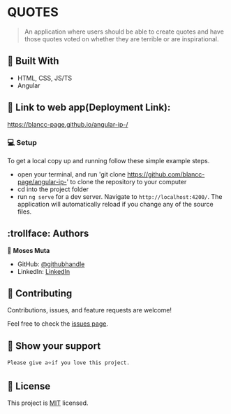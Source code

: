 # QUOTES

> An application where users should be able to create quotes and have those quotes voted on whether they are terrible or are inspirational. 

## :hammer: Built With

- HTML, CSS, JS/TS
- Angular

## :link: Link to web app(Deployment Link):

https://blancc-page.github.io/angular-ip-/

### :computer: Setup
To get a local copy up and running follow these simple example steps.

- open your terminal, and run 'git clone https://github.com/blancc-page/angular-ip-' to clone the repository to your computer  
- cd into the project folder
- run `ng serve` for a dev server. Navigate to `http://localhost:4200/`. The application will automatically reload if you change any of the source files.


## :trollface: Authors

👤 **Moses Muta**

- GitHub: [@githubhandle](https://github.com/blancc-page)
- LinkedIn: [LinkedIn](<linkedIn link>)


## 🤝 Contributing

Contributions, issues, and feature requests are welcome!

Feel free to check the [issues page](../../issues/).

## :muscle: Show your support

    Please give a⭐️if you love this project.

## 📝 License

This project is [MIT](./MIT.md) licensed.
